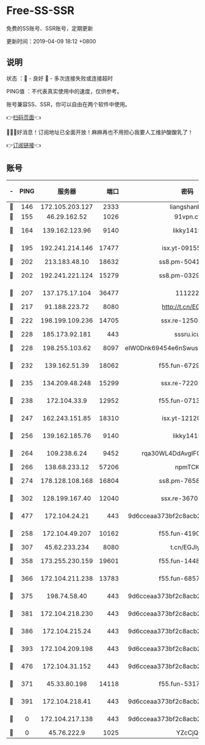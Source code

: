 # Free-SS-SSR

免费的SS账号、SSR账号，定期更新

更新时间：2019-04-09 18:12 +0800

## 说明

状态     ：🙂 - 良好 🙁 - 多次连接失败或连接超时

PING值   ：不代表真实使用中的速度，仅供参考。

账号兼容SS、SSR，你可以自由在两个软件中使用。

👉[扫码页面](https://liesauer.github.io/Free-SS-SSR/)👈

🎉🎉🎉好消息！订阅地址已全面开放！麻麻再也不用担心我要人工维护酸酸乳了！

👉[订阅链接](https://www.liesauer.net/yogurt/subscribe?ACCESS_TOKEN=DAYxR3mMaZAsaqUb)👈

## 账号

|-|PING|服务器|端口|密码|加密方式|区域|
|:----:|:----:|:-----:|-----:|:----:|:----:|:----:|
|🙂|146|172.105.203.127|2333|liangshanbo|chacha20|JP|
|🙂|155|46.29.162.52|1026|91vpn.cf|rc4-md5|RU|
|🙂|164|139.162.123.96|9140|likky1415|aes-256-cfb|JP|
|🙂|195|192.241.214.146|17477|isx.yt-09155805|aes-256-cfb|US|
|🙂|202|213.183.48.10|18632|ss8.pm-50413553|rc4-md5|RU|
|🙂|202|192.241.221.124|15279|ss8.pm-03297387|aes-256-cfb|US|
|🙂|207|137.175.17.104|36477|111222|aes-256-cfb|US|
|🙂|217|91.188.223.72|8080|http://t.cn/EGJIyrl|rc4-md5|RU|
|🙂|222|198.199.109.236|14705|ssx.re-12505004|aes-256-cfb|US|
|🙂|228|185.173.92.181|443|sssru.icu|rc4-md5|RU|
|🙂|228|198.255.103.62|8097|eIW0Dnk69454e6nSwuspv9DmS201tQ0D|aes-256-cfb|US|
|🙂|232|139.162.51.39|18062|f55.fun-67295461|aes-256-cfb|SG|
|🙂|235|134.209.48.248|15299|ssx.re-72202420|aes-256-cfb|US|
|🙂|238|172.104.33.9|12952|f55.fun-07138096|aes-256-cfb|SG|
|🙂|247|162.243.151.85|18310|isx.yt-12120074|aes-256-cfb|US|
|🙂|256|139.162.185.76|9140|likky1415|aes-256-cfb|DE|
|🙂|264|109.238.6.24|9452|rqa30WL4DdAvgIFG6Fs3znzTa|aes-256-cfb|FR|
|🙂|266|138.68.233.12|57206|npmTCK|rc4-md5|US|
|🙂|274|178.128.108.168|16804|ss8.pm-76588510|aes-256-cfb|SG|
|🙂|302|128.199.167.40|12040|ssx.re-36701064|aes-256-cfb|SG|
|🙂|477|172.104.24.21|443|9d6cceaa373bf2c8acb22e60b6a58be6|aes-256-cfb|US|
|🙂|258|172.104.49.207|10162|f55.fun-41905372|aes-256-cfb|SG|
|🙂|307|45.62.233.234|8080|t.cn/EGJIyrl|rc4-md5|CA|
|🙂|358|173.255.230.159|19601|f55.fun-14484669|aes-256-cfb|US|
|🙂|366|172.104.211.238|13783|f55.fun-68574119|aes-256-cfb|US|
|🙂|375|198.74.58.40|443|9d6cceaa373bf2c8acb22e60b6a58be6|aes-256-cfb|US|
|🙂|381|172.104.218.230|443|9d6cceaa373bf2c8acb22e60b6a58be6|aes-256-cfb|US|
|🙂|386|172.104.215.24|443|9d6cceaa373bf2c8acb22e60b6a58be6|aes-256-cfb|US|
|🙂|393|172.104.209.198|443|9d6cceaa373bf2c8acb22e60b6a58be6|aes-256-cfb|US|
|🙂|476|172.104.31.152|443|9d6cceaa373bf2c8acb22e60b6a58be6|aes-256-cfb|US|
|🙁|371|45.33.80.198|14118|f55.fun-53173364|aes-256-cfb|US|
|🙁|391|172.104.218.41|443|9d6cceaa373bf2c8acb22e60b6a58be6|aes-256-cfb|US|
|🙁|0|172.104.217.138|443|9d6cceaa373bf2c8acb22e60b6a58be6|aes-256-cfb|US|
|🙁|0|45.76.222.9|1025|YZcCjQ|rc4-md5|JP|

